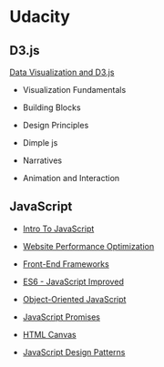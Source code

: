 # **Udacity**

## **D3.js**

[Data Visualization and D3.js](https://www.udacity.com/course/data-visualization-and-d3js--ud507)

- Visualization Fundamentals

- Building Blocks

- Design Principles

- Dimple js

- Narratives

- Animation and Interaction

## **JavaScript**

- [Intro To JavaScript](https://www.udacity.com/course/intro-to-javascript--ud803)

- [Website Performance Optimization](https://www.udacity.com/course/website-performance-optimization--ud884)

- [Front-End Frameworks](https://www.udacity.com/course/front-end-frameworks--ud894)

- [ES6 - JavaScript Improved](https://www.udacity.com/course/es6-javascript-improved--ud356)

- [Object-Oriented JavaScript](https://www.udacity.com/course/object-oriented-javascript--ud015)

- [JavaScript Promises](https://www.udacity.com/course/javascript-promises--ud898)

- [HTML Canvas](https://www.udacity.com/course/html5-canvas--ud292)

- [JavaScript Design Patterns](https://www.udacity.com/course/javascript-design-patterns--ud989)